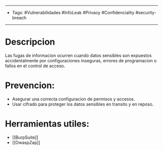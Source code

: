 -------------------
- Tags: #Vulnerabilidades #InfoLeak #Privacy #Confidenciality #security-breach
-----------------


# Descripcion 

Las fugas de informacion ocurren cuando datos sensibles son expuestos accidentalmente por configuraciones inseguras, errores de programacion o fallos en el control de acceso.

# Prevencion: 

- Asegurar una correcta configuracion de permisos y accesos.
- Usar cifrado para proteger los datos sensibles en transito y en reposo.

# Herramientas utiles:

- [[BurpSuite]]
- [[OwaspZap]]
